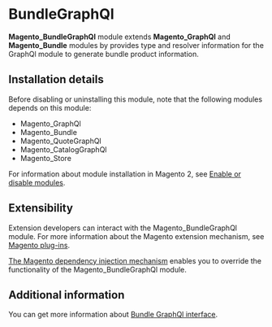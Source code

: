 # BundleGraphQl

**Magento_BundleGraphQl** module extends **Magento_GraphQl** and **Magento_Bundle** modules by provides type and resolver information for the GraphQl module
to generate bundle product information.

## Installation details

Before disabling or uninstalling this module, note that the following modules depends on this module:

- Magento_GraphQl
- Magento_Bundle
- Magento_QuoteGraphQl
- Magento_CatalogGraphQl
- Magento_Store

For information about module installation in Magento 2, see [Enable or disable modules](https://devdocs.magento.com/guides/v2.3/install-gde/install/cli/install-cli-subcommands-enable.html).

## Extensibility

Extension developers can interact with the Magento_BundleGraphQl module. For more information about the Magento extension mechanism, see [Magento plug-ins](http://devdocs.magento.com/guides/v2.1/extension-dev-guide/plugins.html).

[The Magento dependency injection mechanism](http://devdocs.magento.com/guides/v2.1/extension-dev-guide/depend-inj.html) enables you to override the functionality of the Magento_BundleGraphQl module.

## Additional information

You can get more information about [Bundle GraphQl interface](https://devdocs.magento.com/guides/v2.4/graphql/interfaces/bundle-product.html).
